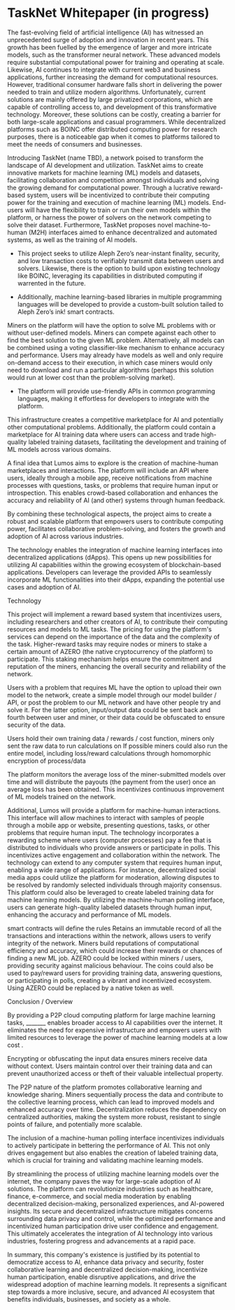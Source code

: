 # TaskNet Whitepaper (in progress)

The fast-evolving field of artificial intelligence (AI) has witnessed an unprecedented surge of adoption and innovation in recent years. This growth has been fuelled by the emergence of larger and more intricate models, such as the transformer neural network. These advanced models require substantial computational power for training and operating at scale. Likewise, AI continues to integrate with current web3 and business applications, further increasing the demand for computational resources. However, traditional consumer hardware falls short in delivering the power needed to train and utilize modern algorithms. Unfortunately, current solutions are mainly offered by large privatized corporations, which are capable of controlling access to, and development of this transformative technology. Moreover, these solutions can be costly, creating a barrier for both large-scale applications and casual programmers. While decentralized platforms such as BOINC offer distributed computing power for research purposes, there is a noticeable gap when it comes to platforms tailored to meet the needs of consumers and businesses.

Introducing TaskNet (name TBD), a network poised to transform the landscape of AI development and utilization. TaskNet aims to create innovative markets for machine learning (ML) models and datasets, facilitating collaboration and competition amongst individuals and solving the growing demand for computational power. Through a lucrative reward-based system, users will be incentivized to contribute their computing power for the training and execution of machine learning (ML) models. End-users will have the flexibility to train or run their own models within the platform, or harness the power of solvers on the network competing to solve their dataset. Furthermore, TaskNet proposes novel machine-to-human (M2H) interfaces aimed to enhance decentralized and automated systems, as well as the training of AI models. 

- This project seeks to utilize Aleph Zero’s near-instant finality, security, and low transaction costs to verifiably transmit data between users and solvers. Likewise, there is the option to build upon existing technology like BOINC, leveraging its capabilities in distributed computing if warrented in the future. 

- Additionally, machine learning-based libraries in multiple programming languages will be developed to provide a custom-built solution tailed to Aleph Zero’s ink! smart contracts. 

Miners on the platform will have the option to solve ML problems with or without user-defined models. Miners can compete against each other to find the best solution to the given ML problem. Alternatively, all models can be combined using a voting classifier-like mechanism to enhance accuracy and performance. Users may already have models as well and only require on-demand access to their execution, in which case miners would only need to download and run a particular algorithms (perhaps this solution would run at lower cost than the problem-solving market). 

- The platform will provide use-friendly APIs in common programming languages, making it effortless for developers to integrate with the platform.

This infrastructure creates a competitive marketplace for AI and potentially other computational problems. Additionally, the platform could contain a marketplace for AI training data where users can access and trade high-quality labeled training datasets,  facilitating the development and training of ML models across various domains.

A final idea that Lumos aims to explore is the creation of machine-human marketplaces and interactions. The platform will include an API where users, ideally through a mobile app, receive notifications from machine processes with questions, tasks, or problems that require human input or introspection. This enables crowd-based collaboration and enhances the accuracy and reliability of AI (and other) systems through human feedback.

By combining these technological aspects, the project aims to create a robust and scalable platform that empowers users to contribute computing power, facilitates collaborative problem-solving, and fosters the growth and adoption of AI across various industries.

The technology enables the integration of machine learning interfaces into decentralized applications (dApps). This opens up new possibilities for utilizing AI capabilities within the growing ecosystem of blockchain-based applications. Developers can leverage the provided APIs to seamlessly incorporate ML functionalities into their dApps, expanding the potential use cases and adoption of AI.

Technology

This project will implement a reward based system that incentivizes users, including researchers and other creators of AI, to contribute their computing resources and models to ML tasks. The pricing for using the platform's services can depend on the importance of the data and the complexity of the task. Higher-reward tasks may require nodes or miners to stake a certain amount of AZERO (the native cryptocurrency of the platform) to participate. This staking mechanism helps ensure the commitment and reputation of the miners, enhancing the overall security and reliability of the network.

Users with a problem that requires ML have the option to upload their own model to the network, create a simple model through our model builder / API, or post the problem to our ML network and have other people try and solve it. For the latter option, input/output data could be sent back and fourth between user and miner, or their data could be obfuscated to ensure security of the data.

Users hold their own training data / rewards / cost function, miners only sent the raw data to run calculations on
If possible miners could also run the entire model, including loss/reward calculations through homomorphic encryption of process/data

The platform monitors the average loss of the miner-submitted models over time and will distribute the payouts (the payment from the user) once an average loss has been obtained. This incentivizes continuous improvement of ML models trained on the network. 

Additional, Lumos will provide a platform for machine-human interactions. This interface will allow machines to interact with samples of people through a mobile app or website, presenting questions, tasks, or other problems that require human input. The technology incorporates a rewarding scheme where users (computer processes) pay a fee that is distributed to individuals who provide answers or participate in polls. This incentivizes active engagement and collaboration within the network. The technology can extend to any computer system that requires human input, enabling a wide range of applications. For instance, decentralized social media apps could utilize the platform for moderation, allowing disputes to be resolved by randomly selected individuals through majority consensus. This platform could also be leveraged to create labeled training data for machine learning models. By utilizing the machine-human polling interface, users can generate high-quality labeled datasets through human input, enhancing the accuracy and performance of ML models.

smart contracts will define the rules
Retains an immutable record of all the transactions and interactions within the network, allows users to verify integrity of the network. Miners build reputations of computational efficiency and accuracy, which could increase their rewards or chances of finding a new ML job.
AZERO could be locked within miners / users, providing security against malicious behaviour. The coins could also be used to pay/reward users for providing training data, answering questions, or participating in polls, creating a vibrant and incentivized ecosystem. Using AZERO could be replaced by a native token as well.

Conclusion / Overview

By providing a P2P cloud computing platform for large machine learning tasks, _______ enables broader access to AI capabilities over the internet. It eliminates the need for expensive infrastructure and empowers users with limited resources to leverage the power of machine learning models at a low cost .

Encrypting or obfuscating the input data ensures miners receive data without context. Users maintain control over their training data and can prevent unauthorized access or theft of their valuable intellectual property.

The P2P nature of the platform promotes collaborative learning and knowledge sharing. Miners sequentially process the data and contribute to the collective learning process, which can lead to improved models and enhanced accuracy over time. Decentralization reduces the dependency on centralized authorities, making the system more robust, resistant to single points of failure, and potentially more scalable.

The inclusion of a machine-human polling interface incentivizes individuals to actively participate in bettering the performance of AI. This not only drives engagement but also enables the creation of labeled training data, which is crucial for training and validating machine learning models.

By streamlining the process of utilizing machine learning models over the internet, the company paves the way for large-scale adoption of AI solutions. The platform can revolutionize industries such as healthcare, finance, e-commerce, and social media moderation by enabling decentralized decision-making, personalized experiences, and AI-powered insights. Its secure and decentralized infrastructure mitigates concerns surrounding data privacy and control, while the optimized performance and incentivized human participation drive user confidence and engagement. This ultimately accelerates the integration of AI technology into various industries, fostering progress and advancements at a rapid pace.

In summary, this company's existence is justified by its potential to democratize access to AI, enhance data privacy and security, foster collaborative learning and decentralized decision-making, incentivize human participation, enable disruptive applications, and drive the widespread adoption of machine learning models. It represents a significant step towards a more inclusive, secure, and advanced AI ecosystem that benefits individuals, businesses, and society as a whole.
